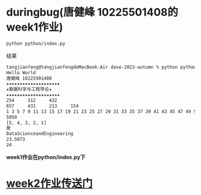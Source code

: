 <!--
 * @Description: 
 * @Author: 唐健峰
 * @Date: 2023-09-12 17:32:27
 * @LastEditors: ${author}
 * @LastEditTime: 2023-09-25 13:28:11
-->
# duringbug(唐健峰 10225501408的week1作业)
```bash
python python/index.py
```
结果
```bash
tangjianfeng@tangjianfengdeMacBook-Air dase-2023-autumn % python python/index.py
Hello World
唐健峰 10225501408
★★★★★★★★★★★★★★★★★★★★
★数据科学与工程导论★
★★★★★★★★★★★★★★★★★★★★
254     312     432
657     431     213     154
1 3 5 7 9 11 13 15 17 19 21 23 25 27 29 31 33 35 37 39 41 43 45 47 49 51 53 55 57 59 61 63 65 67 69 71 73 75 77 79 81 83 85 87 89 91 93 95 97 99 
5050
[5, 4, 3, 2, 1]
是
DataScienceandEngineering
23.5873
24
```
<strong>
week1作业在python/index.py下
</strong>

# [week2作业传送门](/lecture02/README.md)